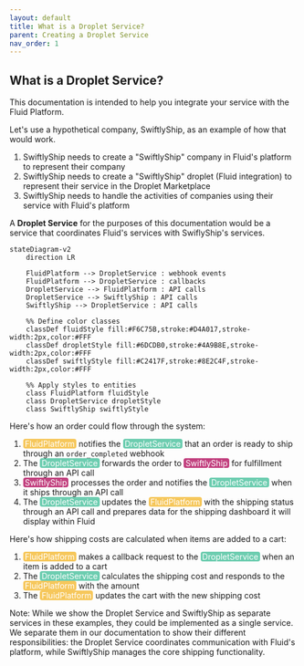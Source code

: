 ```yaml
---
layout: default
title: What is a Droplet Service?
parent: Creating a Droplet Service
nav_order: 1
---
```


## What is a Droplet Service?

This documentation is intended to help you integrate your service with the Fluid Platform.

Let's use a hypothetical company, SwiftlyShip, as an example of how that would work.

1. SwiftlyShip needs to create a "SwiftlyShip" company in Fluid's platform to represent their company
1. SwiftlyShip needs to create a "SwiftlyShip" droplet (Fluid integration) to represent their service in the Droplet Marketplace
1. SwiftlyShip needs to handle the activities of companies using their service with Fluid's platform

A **Droplet Service** for the purposes of this documentation would be a service that coordinates Fluid's services with SwiflyShip's services.

```mermaid
stateDiagram-v2
    direction LR

    FluidPlatform --> DropletService : webhook events
    FluidPlatform --> DropletService : callbacks
    DropletService --> FluidPlatform : API calls
    DropletService --> SwiftlyShip : API calls
    SwiftlyShip --> DropletService : API calls

    %% Define color classes
    classDef fluidStyle fill:#F6C75B,stroke:#D4A017,stroke-width:2px,color:#FFF
    classDef dropletStyle fill:#6DCDB0,stroke:#4A9B8E,stroke-width:2px,color:#FFF
    classDef swiftlyStyle fill:#C2417F,stroke:#8E2C4F,stroke-width:2px,color:#FFF

    %% Apply styles to entities
    class FluidPlatform fluidStyle
    class DropletService dropletStyle
    class SwiftlyShip swiftlyStyle
```

Here's how an order could flow through the system:

1. <span style="background-color: #F6C75B; color: #FFF; padding: 0 3px; border-radius: 4px">FluidPlatform</span> notifies the <span style="background-color: #6DCDB0; color: #FFF; padding: 0 3px; border-radius: 4px">DropletService</span> that an order is ready to ship through an `order_completed` webhook
2. The <span style="background-color: #6DCDB0; color: #FFF; padding: 0 3px; border-radius: 4px">DropletService</span> forwards the order to <span style="background-color: #C2417F; color: #FFF; padding: 0 3px; border-radius: 4px">SwiftlyShip</span> for fulfillment through an API call
3. <span style="background-color: #C2417F; color: #FFF; padding: 0 3px; border-radius: 4px">SwiftlyShip</span> processes the order and notifies the <span style="background-color: #6DCDB0; color: #FFF; padding: 0 3px; border-radius: 4px">DropletService</span> when it ships through an API call
4. The <span style="background-color: #6DCDB0; color: #FFF; padding: 0 3px; border-radius: 4px">DropletService</span> updates the <span style="background-color: #F6C75B; color: #FFF; padding: 0 3px; border-radius: 4px">FluidPlatform</span> with the shipping status through an API call and prepares data for the shipping dashboard it will display within Fluid

Here's how shipping costs are calculated when items are added to a cart:

1. <span style="background-color: #F6C75B; color: #FFF; padding: 0 3px; border-radius: 4px">FluidPlatform</span> makes a callback request to the <span style="background-color: #6DCDB0; color: #FFF; padding: 0 3px; border-radius: 4px">DropletService</span> when an item is added to a cart
2. The <span style="background-color: #6DCDB0; color: #FFF; padding: 0 3px; border-radius: 4px">DropletService</span> calculates the shipping cost and responds to the <span style="background-color: #F6C75B; color: #FFF; padding: 0 3px; border-radius: 4px">FluidPlatform</span> with the amount
3. The <span style="background-color: #F6C75B; color: #FFF; padding: 0 3px; border-radius: 4px">FluidPlatform</span> updates the cart with the new shipping cost

Note: While we show the Droplet Service and SwiftlyShip as separate services in these examples, they could be implemented as a single service. We separate them in our documentation to show their different responsibilities: the Droplet Service coordinates communication with Fluid's platform, while SwiftlyShip manages the core shipping functionality.
